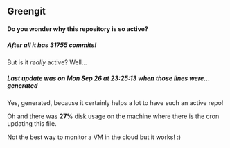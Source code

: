 ## Greengit

#### Do you wonder why this repository is so active?

##### After all it has 31755 commits!

But is it *really* active? Well...

##### Last update was on Mon Sep 26 at 23:25:13 when those lines were... generated

Yes, generated, because it certainly helps a lot to have such an active repo!

Oh and there was **27%** disk usage on the machine
where there is the cron updating this file.

Not the best way to monitor a VM in the cloud but it works! :)
